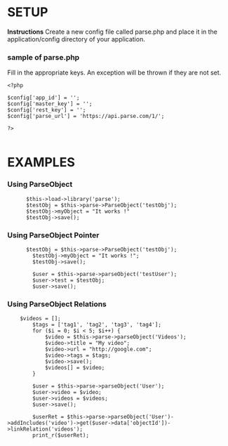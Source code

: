 SETUP
=========================

**Instructions** Create a new config file called parse.php and place it in the application/config directory of your application.

### sample of parse.php ###

Fill in the appropriate keys. An exception will be thrown if they are not set.

```
<?php

$config['app_id'] = '';
$config['master_key'] = '';
$config['rest_key'] = '';
$config['parse_url'] = 'https://api.parse.com/1/';

?>


```



EXAMPLES
=========================

### Using ParseObject ###

```
      $this->load->library('parse');
      $testObj = $this->parse->ParseObject('testObj');
      $testObj->myObject = "It works !"
      $testObj->save();
```

### Using ParseObject Pointer ###
```
      $testObj = $this->parse->ParseObject('testObj');
  		$testObj->myObject = "It works !";
  		$testObj->save();
  
  		$user = $this->parse->parseObject('testUser');
  		$user->test = $testObj;
  		$user->save();
```

### Using ParseObject Relations ###
```
    $videos = [];
		$tags = ['tag1', 'tag2', 'tag3', 'tag4'];
		for ($i = 0; $i < 5; $i++) {
			$video = $this->parse->parseObject('Videos');
			$video->title = "My video";
			$video->url = "http://google.com";
			$video->tags = $tags;
			$video->save();
			$videos[] = $video;
		}

		$user = $this->parse->parseObject('User');
		$user->video = $video;
		$user->videos = $videos;
		$user->save();

		$userRet = $this->parse->parseObject('User')->addIncludes('video')->get($user->data['objectId'])->linkRelation('videos');
		print_r($userRet);
```
